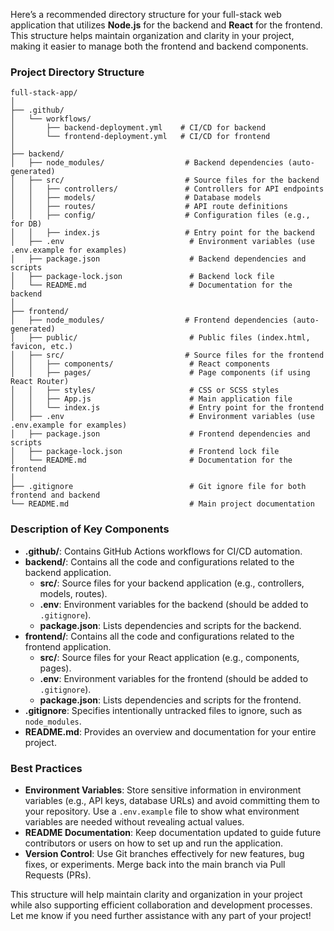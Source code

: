 Here’s a recommended directory structure for your full-stack web application that utilizes **Node.js** for the backend and **React** for the frontend. This structure helps maintain organization and clarity in your project, making it easier to manage both the frontend and backend components.

### **Project Directory Structure**

```
full-stack-app/
│
├── .github/
│   └── workflows/
│       ├── backend-deployment.yml    # CI/CD for backend
│       └── frontend-deployment.yml   # CI/CD for frontend
│
├── backend/
│   ├── node_modules/                  # Backend dependencies (auto-generated)
│   ├── src/                           # Source files for the backend
│   │   ├── controllers/               # Controllers for API endpoints
│   │   ├── models/                    # Database models
│   │   ├── routes/                    # API route definitions
│   │   ├── config/                    # Configuration files (e.g., for DB)
│   │   ├── index.js                   # Entry point for the backend
│   ├── .env                            # Environment variables (use .env.example for examples)
│   ├── package.json                    # Backend dependencies and scripts
│   ├── package-lock.json               # Backend lock file
│   └── README.md                       # Documentation for the backend
│
├── frontend/
│   ├── node_modules/                  # Frontend dependencies (auto-generated)
│   ├── public/                         # Public files (index.html, favicon, etc.)
│   ├── src/                           # Source files for the frontend
│   │   ├── components/                 # React components
│   │   ├── pages/                      # Page components (if using React Router)
│   │   ├── styles/                     # CSS or SCSS styles
│   │   ├── App.js                      # Main application file
│   │   └── index.js                    # Entry point for the frontend
│   ├── .env                            # Environment variables (use .env.example for examples)
│   ├── package.json                    # Frontend dependencies and scripts
│   ├── package-lock.json               # Frontend lock file
│   └── README.md                       # Documentation for the frontend
│
├── .gitignore                          # Git ignore file for both frontend and backend
└── README.md                           # Main project documentation
```

### **Description of Key Components**

- **.github/**: Contains GitHub Actions workflows for CI/CD automation.
- **backend/**: Contains all the code and configurations related to the backend application.
  - **src/**: Source files for your backend application (e.g., controllers, models, routes).
  - **.env**: Environment variables for the backend (should be added to `.gitignore`).
  - **package.json**: Lists dependencies and scripts for the backend.
- **frontend/**: Contains all the code and configurations related to the frontend application.
  - **src/**: Source files for your React application (e.g., components, pages).
  - **.env**: Environment variables for the frontend (should be added to `.gitignore`).
  - **package.json**: Lists dependencies and scripts for the frontend.
- **.gitignore**: Specifies intentionally untracked files to ignore, such as `node_modules`.
- **README.md**: Provides an overview and documentation for your entire project.

### **Best Practices**

- **Environment Variables**: Store sensitive information in environment variables (e.g., API keys, database URLs) and avoid committing them to your repository. Use a `.env.example` file to show what environment variables are needed without revealing actual values.
- **README Documentation**: Keep documentation updated to guide future contributors or users on how to set up and run the application.
- **Version Control**: Use Git branches effectively for new features, bug fixes, or experiments. Merge back into the main branch via Pull Requests (PRs).

This structure will help maintain clarity and organization in your project while also supporting efficient collaboration and development processes. Let me know if you need further assistance with any part of your project!
